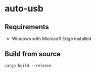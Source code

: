 # auto-usb

## Requirements

* Windows with Microsoft Edge installed

## Build from source

```
cargo build --release
```